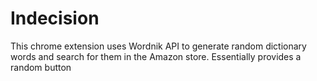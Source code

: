 # Indecision

This chrome extension uses Wordnik API to generate random dictionary words and search for them in the Amazon store. 
Essentially provides a random button

